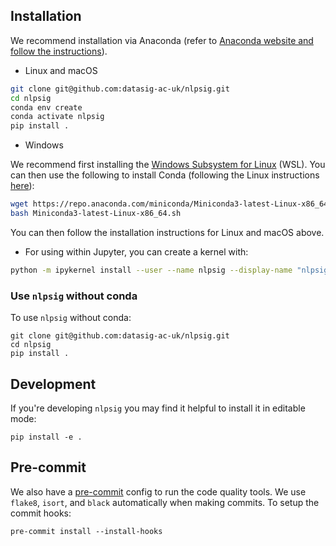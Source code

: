 ## Installation

We recommend installation via Anaconda (refer to [Anaconda website and follow the instructions](https://docs.anaconda.com/anaconda/install/)).

* Linux and macOS

```bash
git clone git@github.com:datasig-ac-uk/nlpsig.git
cd nlpsig
conda env create
conda activate nlpsig
pip install .
```

* Windows

We recommend first installing the [Windows Subsystem for Linux](https://docs.microsoft.com/en-us/windows/wsl/install) (WSL). You can then use the following to install Conda (following the Linux instructions [here](https://docs.conda.io/en/latest/miniconda.html#linux-installers)):

```bash
wget https://repo.anaconda.com/miniconda/Miniconda3-latest-Linux-x86_64.sh
bash Miniconda3-latest-Linux-x86_64.sh
```

You can then follow the installation instructions for Linux and macOS above.

* For using within Jupyter, you can create a kernel with:

```bash
python -m ipykernel install --user --name nlpsig --display-name "nlpsig"
```

### Use `nlpsig` without conda

To use `nlpsig` without conda:

```shell
git clone git@github.com:datasig-ac-uk/nlpsig.git
cd nlpsig
pip install .
```

## Development

If you're developing `nlpsig` you may find it helpful to install it in editable mode:

```shell
pip install -e .
```

## Pre-commit

We also have a [pre-commit](https://pre-commit.com/) config to run the code quality tools. We use `flake8`, `isort`, and `black` automatically when making commits. To setup the commit hooks:

```shell
pre-commit install --install-hooks
```
